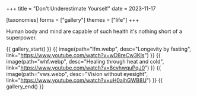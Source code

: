 +++
title = "Don't Underestimate Yourself"
date = 2023-11-17

[taxonomies]
forms = ["gallery"]
themes = ["life"]
+++

Human body and mind are capable of such health it's nothing short of a superpower.

<!-- more -->

{{ gallery_start() }}
{{ image(path="lfm.webp", desc="Longevity by fasting", link="https://www.youtube.com/watch?v=wD8reCw3Kls") }}
{{ image(path="whf.webp", desc="Healing through heat and cold", link="https://www.youtube.com/watch?v=8cvhwquPqJ0") }}
{{ image(path="vws.webp", desc="Vision without eyesight", link="https://www.youtube.com/watch?v=uH0aihGWB8U") }}
{{ gallery_end() }}
